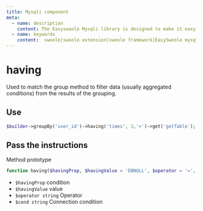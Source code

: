 ```yaml
---
title: Mysqli component
meta:
  - name: description
    content: The Easyswoole Mysqli library is designed to make it easy for users to make a database call in an object-oriented form. And provide basic support for advanced usage such as Orm components.
  - name: keywords
    content:  swoole|swoole extension|swoole framework|EasySwoole mysqli|EasySwoole ORM|Swoole mysqli coroutine client|swoole ORM
---
```

# having

Used to match the group method to filter data (usually aggregated conditions) from the results of the grouping.


## Use

```php
$builder->groupBy('user_id')->having('times', 3,'>')->get('getTable');
```


## Pass the instructions

Method prototype
```php
function having($havingProp, $havingValue = 'DBNULL', $operator = '=', $cond = 'AND')
```

- `$havingProp` condition
- `$havingValue` value
- `$operator string` Operator
- `$cond string` Connection condition
